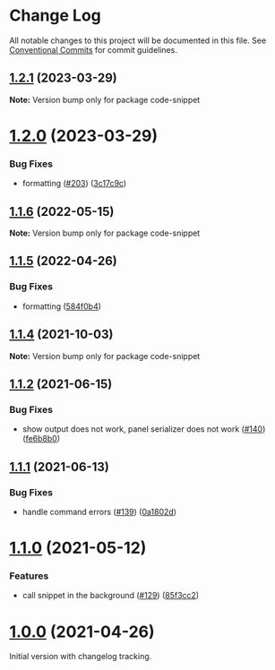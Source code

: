 # Change Log

All notable changes to this project will be documented in this file.
See [Conventional Commits](https://conventionalcommits.org) for commit guidelines.

## [1.2.1](https://github.com/SAP/code-snippet/compare/v1.2.0...v1.2.1) (2023-03-29)

**Note:** Version bump only for package code-snippet





# [1.2.0](https://github.com/SAP/code-snippet/compare/v1.1.5...v1.2.0) (2023-03-29)

### Bug Fixes

- formatting ([#203](https://github.com/SAP/code-snippet/issues/203)) ([3c17c9c](https://github.com/SAP/code-snippet/commit/3c17c9c3b472edc2b2e3d14dbc847723786cd07c))

## [1.1.6](https://github.com/SAP/code-snippet/compare/v1.1.5...v1.1.6) (2022-05-15)

**Note:** Version bump only for package code-snippet

## [1.1.5](https://github.com/SAP/code-snippet/compare/v1.1.4...v1.1.5) (2022-04-26)

### Bug Fixes

- formatting ([584f0b4](https://github.com/SAP/code-snippet/commit/584f0b42a70b236082e51c71bb064093c310fc7c))

## [1.1.4](https://github.com/SAP/code-snippet/compare/v1.1.3...v1.1.4) (2021-10-03)

**Note:** Version bump only for package code-snippet

## [1.1.2](https://github.com/SAP/code-snippet/compare/v1.1.1...v1.1.2) (2021-06-15)

### Bug Fixes

- show output does not work, panel serializer does not work ([#140](https://github.com/SAP/code-snippet/issues/140)) ([fe6b8b0](https://github.com/SAP/code-snippet/commit/fe6b8b04d7e80ad3473c00ec6e45efb9ab5fa54e))

## [1.1.1](https://github.com/SAP/code-snippet/compare/v1.1.0...v1.1.1) (2021-06-13)

### Bug Fixes

- handle command errors ([#139](https://github.com/SAP/code-snippet/issues/139)) ([0a1802d](https://github.com/SAP/code-snippet/commit/0a1802d6132c7a1c052771e5936fd3ab09b20baf))

# [1.1.0](https://github.com/SAP/code-snippet/compare/v1.0.0...v1.1.0) (2021-05-12)

### Features

- call snippet in the background ([#129](https://github.com/SAP/code-snippet/issues/129)) ([85f3cc2](https://github.com/SAP/code-snippet/commit/85f3cc28268b5b7c17b2e684e1d86138f2b8231d))

# [1.0.0](https://github.com/SAP/code-snippet/compare/v0.0.29...v1.0.0) (2021-04-26)

Initial version with changelog tracking.
